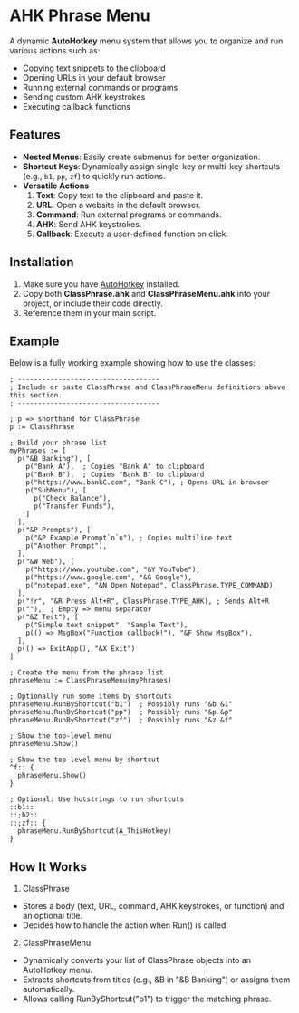 # AHK Phrase Menu

A dynamic **AutoHotkey** menu system that allows you to organize and run various actions such as:  
- Copying text snippets to the clipboard  
- Opening URLs in your default browser  
- Running external commands or programs  
- Sending custom AHK keystrokes  
- Executing callback functions  

## Features

- **Nested Menus**: Easily create submenus for better organization.  
- **Shortcut Keys**: Dynamically assign single-key or multi-key shortcuts (e.g., `b1`, `pp`, `zf`) to quickly run actions.  
- **Versatile Actions**  
  1. **Text**: Copy text to the clipboard and paste it.  
  2. **URL**: Open a website in the default browser.  
  3. **Command**: Run external programs or commands.  
  4. **AHK**: Send AHK keystrokes.  
  5. **Callback**: Execute a user-defined function on click.

## Installation

1. Make sure you have [AutoHotkey](https://www.autohotkey.com/) installed.  
2. Copy both **ClassPhrase.ahk** and **ClassPhraseMenu.ahk** into your project, or include their code directly.  
3. Reference them in your main script.

## Example

Below is a fully working example showing how to use the classes:

```autohotkey
; -----------------------------------
; Include or paste ClassPhrase and ClassPhraseMenu definitions above this section.
; -----------------------------------

; p => shorthand for ClassPhrase
p := ClassPhrase

; Build your phrase list
myPhrases := [
  p("&B Banking"), [
    p("Bank A"),  ; Copies "Bank A" to clipboard
    p("Bank B"),  ; Copies "Bank B" to clipboard
    p("https://www.bankC.com", "Bank C"), ; Opens URL in browser
    p("SubMenu"), [
      p("Check Balance"),   
      p("Transfer Funds"),  
    ]
  ],
  p("&P Prompts"), [
    p("&P Example Prompt`n`n"), ; Copies multiline text
    p("Another Prompt"),        
  ],
  p("&W Web"), [
    p("https://www.youtube.com", "&Y YouTube"),  
    p("https://www.google.com", "&G Google"),    
    p("notepad.exe", "&N Open Notepad", ClassPhrase.TYPE_COMMAND), 
  ],
  p("!r", "&R Press Alt+R", ClassPhrase.TYPE_AHK), ; Sends Alt+R
  p(""),  ; Empty => menu separator
  p("&Z Test"), [
    p("Simple text snippet", "Sample Text"),
    p(() => MsgBox("Function callback!"), "&F Show MsgBox"),
  ],
  p(() => ExitApp(), "&X Exit")
]

; Create the menu from the phrase list
phraseMenu := ClassPhraseMenu(myPhrases)

; Optionally run some items by shortcuts
phraseMenu.RunByShortcut("b1")  ; Possibly runs "&b &1"
phraseMenu.RunByShortcut("pp")  ; Possibly runs "&p &p"
phraseMenu.RunByShortcut("zf")  ; Possibly runs "&z &f"

; Show the top-level menu
phraseMenu.Show()

; Show the top-level menu by shortcut
^f:: {
  phraseMenu.Show()
}

; Optional: Use hotstrings to run shortcuts
::b1::
::;b2::
::;zf:: {
  phraseMenu.RunByShortcut(A_ThisHotkey)
}
```

## How It Works

1. ClassPhrase

  * Stores a body (text, URL, command, AHK keystrokes, or function) and an optional title.
  * Decides how to handle the action when Run() is called.

2. ClassPhraseMenu

  * Dynamically converts your list of ClassPhrase objects into an AutoHotkey menu.
  * Extracts shortcuts from titles (e.g., &B in "&B Banking") or assigns them automatically.
  * Allows calling RunByShortcut("b1") to trigger the matching phrase.